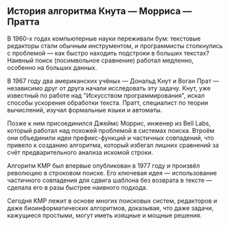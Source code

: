 ## История алгоритма Кнута — Морриса — Пратта

В 1960-х годах компьютерные науки переживали бум: текстовые редакторы стали обычным инструментом, и программисты столкнулись с проблемой — как быстро находить подстроки в больших текстах? Наивный поиск (посимвольное сравнение) работал медленно, особенно на больших данных.

В 1967 году два американских учёных — Дональд Кнут и Воган Прат — независимо друг от друга начали исследовать эту задачу. Кнут, уже известный по работе над "Искусством программирования", искал способы ускорения обработки текста. Пратт, специалист по теории вычислений, изучал формальные языки и автоматы.

Позже к ним присоединился Джеймс Моррис, инженер из Bell Labs, который работал над похожей проблемой в системах поиска. Втроём они объединили идеи префикс-функций и частичных совпадений, что привело к созданию алгоритма, который избегал лишних сравнений за счёт предварительного анализа искомой строки.

Алгоритм KMP был впервые опубликован в 1977 году и произвёл революцию в строковом поиске. Его ключевая идея — использование частичного совпадения для сдвига шаблона без возврата в тексте — сделала его в разы быстрее наивного подхода.

Сегодня KMP лежит в основе многих поисковых систем, редакторов и даже биоинформатических алгоритмов, доказывая, что даже задачи, кажущиеся простыми, могут иметь изящные и мощные решения.
